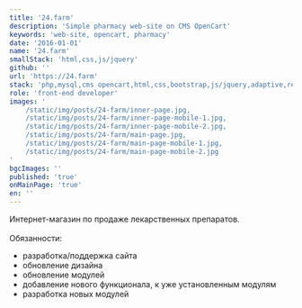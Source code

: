 ```yaml
---
title: '24.farm'
description: 'Simple pharmacy web-site on CMS OpenCart'
keywords: 'web-site, opencart, pharmacy'
date: '2016-01-01'
name: '24.farm'
smallStack: 'html,css,js/jquery'
github: ''
url: 'https://24.farm'
stack: 'php,mysql,cms opencart,html,css,bootstrap,js/jquery,adaptive,responsive,github,git'
role: 'front-end developer'
images: '
    /static/img/posts/24-farm/inner-page.jpg,
    /static/img/posts/24-farm/inner-page-mobile-1.jpg,
    /static/img/posts/24-farm/inner-page-mobile-2.jpg,
    /static/img/posts/24-farm/main-page.jpg,
    /static/img/posts/24-farm/main-page-mobile-1.jpg,
    /static/img/posts/24-farm/main-page-mobile-2.jpg
'
bgcImages: ''
published: 'true'
onMainPage: 'true'
en: ''
---
```

Интернет-магазин по продаже лекарственных препаратов.
<br>
<br>
Обязанности:
- разработка/поддержка сайта
- обновление дизайна
- обновление модулей
- добавление нового функционала, к уже установленным модулям
- разработка новых модулей